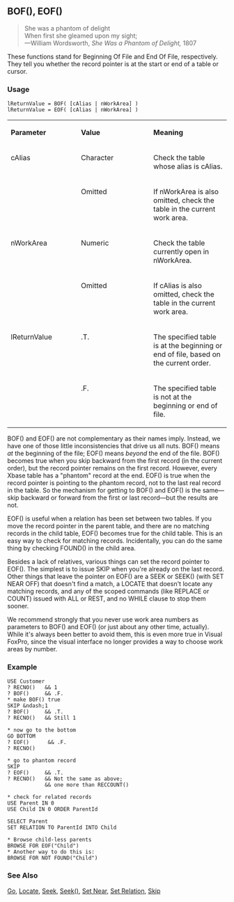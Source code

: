 ## BOF(), EOF()

>She was a phantom of delight<br>
 When first she gleamed upon my sight;<br>
 &mdash;William Wordsworth, *She Was a Phantom of Delight,* 1807

These functions stand for Beginning Of File and End Of File, respectively. They tell you whether the record pointer is at the start or end of a table or cursor.

### Usage

```foxpro
lReturnValue = BOF( [cAlias | nWorkArea] )
lReturnValue = EOF( [cAlias | nWorkArea] )
```
<table>
<tr>
  <td width="32%" valign="top">
  <p><b>Parameter</b></p>
  </td>
  <td width="23%" valign="top">
  <p><b>Value</b></p>
  </td>
  <td width="45%" valign="top">
  <p><b>Meaning</b></p>
  </td>
 </tr>
<tr>
  <td width="32%" rowspan="2" valign="top">
  <p>cAlias</p>
  </td>
  <td width="23%" valign="top">
  <p>Character</p>
  </td>
  <td width="45%" valign="top">
  <p>Check the table whose alias is cAlias.</p>
  </td>
 </tr>
<tr>
  <td width="33%" valign="top">
  <p>Omitted</p>
  </td>
  <td width="67%" valign="top">
  <p>If nWorkArea is also omitted, check the table in the current work area.</p>
  </td>
 </tr>
<tr>
  <td width="32%" rowspan="2" valign="top">
  <p>nWorkArea</p>
  </td>
  <td width="23%" valign="top">
  <p>Numeric</p>
  </td>
  <td width="45%" valign="top">
  <p>Check the table currently open in nWorkArea.</p>
  </td>
 </tr>
<tr>
  <td width="33%" valign="top">
  <p>Omitted</p>
  </td>
  <td width="67%" valign="top">
  <p>If cAlias is also omitted, check the table in the current work area.</p>
  </td>
 </tr>
<tr>
  <td width="32%" rowspan="2" valign="top">
  <p>lReturnValue</p>
  </td>
  <td width="23%" valign="top">
  <p>.T.</p>
  </td>
  <td width="45%" valign="top">
  <p>The specified table is at the beginning or end of file, based on the current order.</p>
  </td>
 </tr>
<tr>
  <td width="33%" valign="top">
  <p>.F.</p>
  </td>
  <td width="67%" valign="top">
  <p>The specified table is not at the beginning or end of file.</p>
  </td>
 </tr>
</table>

BOF() and EOF() are not complementary as their names imply. Instead, we have one of those little inconsistencies that drive us all nuts. BOF() means *at* the beginning of the file; EOF() means *beyond* the end of the file. BOF() becomes true when you skip backward from the first record (in the current order), but the record pointer remains on the first record. However, every Xbase table has a "phantom" record at the end. EOF() is true when the record pointer is pointing to the phantom record, not to the last real record in the table. So the mechanism for getting to BOF() and EOF() is the same&mdash;skip backward or forward from the first or last record&mdash;but the results are not.

EOF() is useful when a relation has been set between two tables. If you move the record pointer in the parent table, and there are no matching records in the child table, EOF() becomes true for the child table. This is an easy way to check for matching records. Incidentally, you can do the same thing by checking FOUND() in the child area.

Besides a lack of relatives, various things can set the record pointer to EOF(). The simplest is to issue SKIP when you're already on the last record. Other things that leave the pointer on EOF() are a SEEK or SEEK() (with SET NEAR OFF) that doesn't find a match, a LOCATE that doesn't locate any matching records, and any of the scoped commands (like REPLACE or COUNT) issued with ALL or REST, and no WHILE clause to stop them sooner.

We recommend strongly that you never use work area numbers as parameters to BOF() and EOF() (or just about any other time, actually). While it's always been better to avoid them, this is even more true in Visual FoxPro, since the visual interface no longer provides a way to choose work areas by number.

### Example

```foxpro
USE Customer
? RECNO()   && 1
? BOF()     && .F.
* make BOF() true
SKIP &ndash;1
? BOF()     && .T.
? RECNO()   && Still 1

* now go to the bottom
GO BOTTOM
? EOF()      && .F.
? RECNO()

* go to phantom record
SKIP
? EOF()     && .T.
? RECNO()   && Not the same as above;
            && one more than RECCOUNT()

* check for related records
USE Parent IN 0
USE Child IN 0 ORDER ParentId

SELECT Parent
SET RELATION TO ParentId INTO Child

* Browse child-less parents
BROWSE FOR EOF("Child")
* Another way to do this is:
BROWSE FOR NOT FOUND("Child")
```
### See Also

[Go](s4g079.md), [Locate](s4g042.md), [Seek](s4g267.md), [Seek()](s4g267.md), [Set Near](s4g268.md), [Set Relation](s4g084.md), [Skip](s4g079.md)